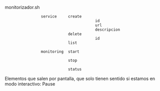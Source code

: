 monitorizador.sh

                    service     create
                                            id
                                            url
                                            descripcion
                                delete
                                            id
                                list
                    
                    monitoring  start
                    
                                stop
                                
                                status
                                
                                
Elementos que salen por pantalla, que solo tienen sentido si estamos en modo interactivo:
Pause